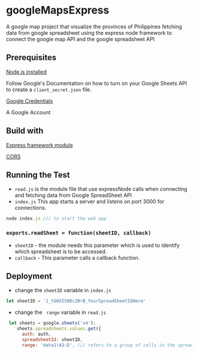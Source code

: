 # googleMapsExpress

A google map project that visualize the provinces of Philippines fetching data from google spreadsheet using the express node framework to connect the google map API and the google spreadsheet API

## Prerequisites

[Node.js installed](https://www.npmjs.com/)

Follow Google's Documentation on how to turn on your Google Sheets API to create a ```client_secret.json``` file.

[Google Credentials](https://developers.google.com/sheets/api/quickstart/nodejs)

A Google Account

## Build with 

[Express framework module ](https://expressjs.com/en/starter/installing.html) 

[CORS](https://enable-cors.org/server_expressjs.html) 

## Running the Test

*  ```read.js``` is the module file that use expressNode calls when connecting and fetching data from Google SpreadSheet API
*  ```index.js``` This app starts a server and listens on port 3000 for connections.

```javascript
node index.js /// to start the web app
```

### ```exports.readSheet = function(sheetID, callback) ```
* ```sheetID``` - the module needs this parameter which is used to identify which spreadsheet is to be accessed.
* ```callback``` - This parameter calls a callback function.


## Deployment

* change the ```sheetID``` variable in ``index.js`` 

```javascript
let sheetID = '1_tG0XIS00c2NrB_YourSpreadSheetIDHere'
```

* change the ``` range``` variable in ``read.js`` 
```javascript
 let sheets = google.sheets('v4');
    sheets.spreadsheets.values.get({
      auth: auth,
      spreadsheetId: sheetID,
      range: 'data1!A3:D', /// refers to a group of cells in the spreadsheet
```

